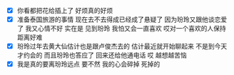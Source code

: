 - [x] 你看都把花给插上了 好烦真的好烦 
- [x] 准备泰国旅游的事情 现在去不去得成已经成了悬疑了 因为玢玲又跟他谈恋爱了 我又心情不好 实在是 见到玢玲 我怕又会一直喜欢 哎对一个喜欢的人保持距离好难
- [x] 玢玲过年去黄大仙估计也是跟卢俊杰去的 估计最近就开始聊起来 不是到今天才约会的 而且玢玲也答应了  回来还给他通电话 哎 越想越苦恼
- [x] 我是真的要离玢玲远点 要不然 我的心会碎掉 死掉的
